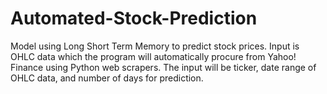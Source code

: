 # Automated-Stock-Prediction
Model using Long Short Term Memory to predict stock prices. Input is OHLC data which the program will automatically procure from Yahoo! Finance using Python web scrapers. The input will be ticker, date range of OHLC data, and number of days for prediction.
